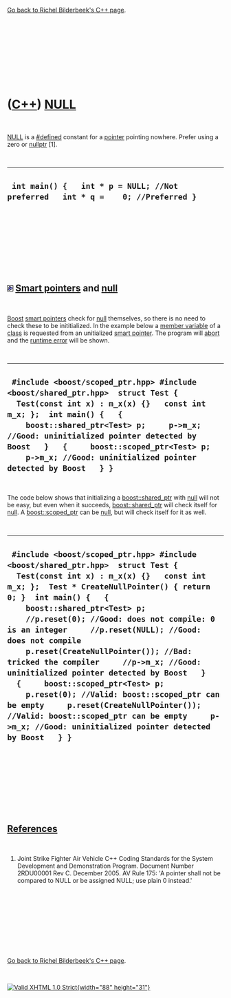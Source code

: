 

[Go back to Richel Bilderbeek's C++ page](Cpp.htm).

 

 

 

 

 

([C++](Cpp.htm)) [NULL](CppNULL.htm)
====================================

 

[NULL](CppNULL.htm) is a [\#defined](CppDefine.htm) constant for a
[pointer](CppPointer.htm) pointing nowhere. Prefer using a zero or
[nullptr](CppNullptr.htm) \[1\].

 

  -----------------------------------------------------------------------------------
  ` int main() {   int * p = NULL; //Not preferred   int * q =    0; //Preferred }`
  -----------------------------------------------------------------------------------

 

 

 

 

 

![Boost](PicBoost.png) [Smart pointers](CppSmartPointer.htm) and [null](CppNull.htm)
------------------------------------------------------------------------------------

 

[Boost](CppBoost.htm) [smart pointers](CppSmartPointer.htm) check for
[null](CppNull.htm) themselves, so there is no need to check these to be
inititialized. In the example below a [member
variable](CppMemberVariable.htm) of a [class](CppClass.htm) is requested
from an unitialized [smart pointer](CppSmartPointer.htm). The program
will [abort](CppAbort.htm) and the [runtime error](CppRuntimeError.htm)
will be shown.

 

  -------------------------------------------------------------------------------------------------------------------------------------------------------------------------------------------------------------------------------------------------------------------------------------------------------------------------------------------------------------
  ` #include <boost/scoped_ptr.hpp> #include <boost/shared_ptr.hpp>  struct Test {   Test(const int x) : m_x(x) {}   const int m_x; };  int main() {   {     boost::shared_ptr<Test> p;     p->m_x; //Good: uninitialized pointer detected by Boost   }   {     boost::scoped_ptr<Test> p;     p->m_x; //Good: uninitialized pointer detected by Boost   } }`
  -------------------------------------------------------------------------------------------------------------------------------------------------------------------------------------------------------------------------------------------------------------------------------------------------------------------------------------------------------------

 

The code below shows that initializing a
[boost::shared\_ptr](CppShared_ptr.htm) with [null](CppNull.htm) will
not be easy, but even when it succeeds,
[boost::shared\_ptr](CppShared_ptr.htm) will check itself for
[null](CppNull.htm). A [boost::scoped\_ptr](CppScoped_ptr.htm) can be
[null](CppNull.htm), but will check itself for it as well.

 

  -------------------------------------------------------------------------------------------------------------------------------------------------------------------------------------------------------------------------------------------------------------------------------------------------------------------------------------------------------------------------------------------------------------------------------------------------------------------------------------------------------------------------------------------------------------------------------------------------------------------------------------------------------------------------------------------------------------------
  ` #include <boost/scoped_ptr.hpp> #include <boost/shared_ptr.hpp>  struct Test {   Test(const int x) : m_x(x) {}   const int m_x; };  Test * CreateNullPointer() { return 0; }  int main() {   {     boost::shared_ptr<Test> p;     //p.reset(0); //Good: does not compile: 0 is an integer     //p.reset(NULL); //Good: does not compile     p.reset(CreateNullPointer()); //Bad: tricked the compiler     //p->m_x; //Good: uninitialized pointer detected by Boost   }   {     boost::scoped_ptr<Test> p;     p.reset(0); //Valid: boost::scoped_ptr can be empty     p.reset(CreateNullPointer()); //Valid: boost::scoped_ptr can be empty     p->m_x; //Good: uninitialized pointer detected by Boost   } }`
  -------------------------------------------------------------------------------------------------------------------------------------------------------------------------------------------------------------------------------------------------------------------------------------------------------------------------------------------------------------------------------------------------------------------------------------------------------------------------------------------------------------------------------------------------------------------------------------------------------------------------------------------------------------------------------------------------------------------

 

 

 

 

 

[References](CppReferences.htm)
-------------------------------

 

1.  Joint Strike Fighter Air Vehicle C++ Coding Standards for the System
    Development and Demonstration Program. Document Number 2RDU00001
    Rev C. December 2005. AV Rule 175: 'A pointer shall not be compared
    to NULL or be assigned NULL; use plain 0 instead.'

 

 

 

 

 

[Go back to Richel Bilderbeek's C++ page](Cpp.htm).



 

[![Valid XHTML 1.0 Strict](valid-xhtml10.png){width="88"
height="31"}](http://validator.w3.org/check?uri=referer)
